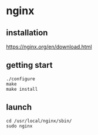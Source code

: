 # nginx

## installation

https://nginx.org/en/download.html

## getting start

``` shell
./configure
make
make install
```

## launch

``` shell
cd /usr/local/nginx/sbin/
sudo nginx
```
